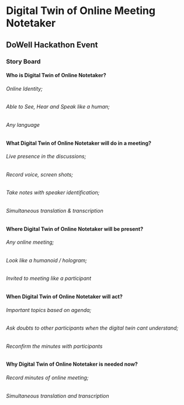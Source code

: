 # Digital Twin of Online Meeting Notetaker
## DoWell Hackathon Event
### Story Board

#### Who is Digital Twin of Online Notetaker?
###### Online Identity;
###### Able to See, Hear and Speak like a human; 
###### Any language

#### What Digital Twin of Online Notetaker will do in a meeting?
###### Live presence in the discussions;
###### Record voice, screen shots;
###### Take notes with speaker identification;
###### Simultaneous translation & transcription

#### Where Digital Twin of Online Notetaker will be present?
###### Any online meeting;
###### Look like a humanoid / hologram;
###### Invited to meeting like a participant

#### When Digital Twin of Online Notetaker will act?
###### Important topics based on agenda;
###### Ask doubts to other participants when the digital twin cant understand;
###### Reconfirm the minutes with participants

#### Why Digital Twin of Online Notetaker is needed now?
###### Record minutes of online meeting;
###### Simultaneous translation and transcription
